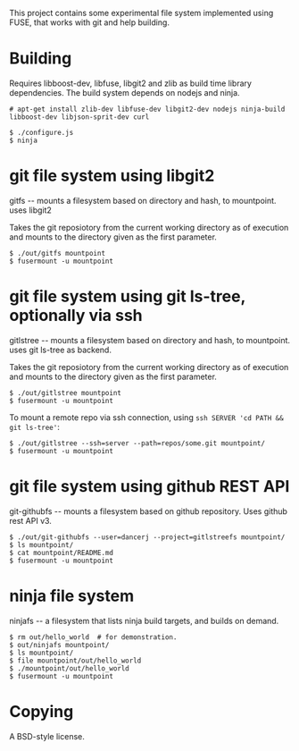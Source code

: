 
This project contains some experimental file system implemented using
FUSE, that works with git and help building.

# Building #

Requires libboost-dev, libfuse, libgit2 and zlib as build time library
dependencies. The build system depends on nodejs and ninja.

    # apt-get install zlib-dev libfuse-dev libgit2-dev nodejs ninja-build libboost-dev libjson-sprit-dev curl

    $ ./configure.js
    $ ninja

# git file system using libgit2 #

gitfs -- mounts a filesystem based on directory and hash, to mountpoint.
uses libgit2

Takes the git reposiotory from the current working directory as of
execution and mounts to the directory given as the first parameter.

    $ ./out/gitfs mountpoint
    $ fusermount -u mountpoint

# git file system using git ls-tree, optionally via ssh #

gitlstree -- mounts a filesystem based on directory and hash, to
mountpoint.  uses git ls-tree as backend.

Takes the git reposiotory from the current working directory as of
execution and mounts to the directory given as the first parameter.

    $ ./out/gitlstree mountpoint
    $ fusermount -u mountpoint

To mount a remote repo via ssh connection, using `ssh SERVER 'cd PATH
&& git ls-tree'`:

    $ ./out/gitlstree --ssh=server --path=repos/some.git mountpoint/
    $ fusermount -u mountpoint

# git file system using github REST API #

git-githubfs -- mounts a filesystem based on github repository. Uses
github rest API v3.

    $ ./out/git-githubfs --user=dancerj --project=gitlstreefs mountpoint/
    $ ls mountpoint/
    $ cat mountpoint/README.md
    $ fusermount -u mountpoint

# ninja file system #

ninjafs -- a filesystem that lists ninja build targets, and builds on demand.

    $ rm out/hello_world  # for demonstration.
    $ out/ninjafs mountpoint/
    $ ls mountpoint/
    $ file mountpoint/out/hello_world
    $ ./mountpoint/out/hello_world
    $ fusermount -u mountpoint

# Copying #

A BSD-style license.
